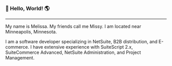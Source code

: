 <style>
  hr {
  border: none; /* Remove default border */
  border-top: 1px solid #ccc; /* Add a thin top border */
}
  
</style>

### 👋 Hello, World!  🌎

---

My name is Melissa. My friends call me Missy. I am located near Minneapolis, Minnesota.



I am a software developer specializing in NetSuite, B2B distribution, and E-commerce. I have extensive experience with SuiteScript 2.x, SuiteCommerce Advanced, NetSuite Administration, and Project Management. 

<!--
**melissa-webdev/melissa-webdev** is a ✨ _special_ ✨ repository because its `README.md` (this file) appears on your GitHub profile.

Here are some ideas to get you started:

- 🔭 I’m currently working on ...
- 🌱 I’m currently learning ...
- 👯 I’m looking to collaborate on ...
- 🤔 I’m looking for help with ...
- 💬 Ask me about ...
- 📫 How to reach me: ...
- 😄 Pronouns: ...
- ⚡ Fun fact: ...
-->
